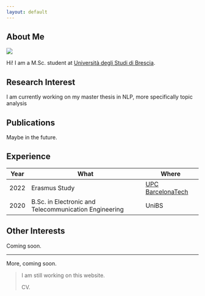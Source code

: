 ```yaml
---
layout: default
---
```


## About Me

<img class="profile-picture" src="https://avatars.githubusercontent.com/u/18557226?v=4">

Hi! I am a M.Sc. student at [Università degli Studi di Brescia](https://www.unibs.it/). 

## Research Interest

I am currently working on my master thesis in NLP, more specifically topic analysis

## Publications

Maybe in the future.

## Experience

 Year | What | Where
-----|-------|-----
 2022 | Erasmus Study | [UPC BarcelonaTech](https://www.upc.edu/)
 2020 | B.Sc. in Electronic and Telecommunication Engineering | UniBS

## Other Interests

Coming soon.

---

More, coming soon.

> I am still working on this website.
>
> CV.
